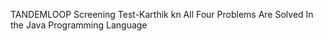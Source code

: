 TANDEMLOOP Screening Test-Karthik kn 
All Four Problems Are Solved In the Java Programming Language
